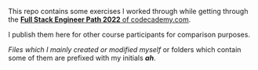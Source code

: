 This repo contains some exercises I worked through while getting through the [**Full Stack Engineer Path 2022** of codecademy.com](https://www.codecademy.com/learn/paths/full-stack-engineer-career-path).

I publish them here for other course participants for comparison purposes.

_Files which I mainly created or modified myself_ or folders which contain some of them are prefixed with my initials **_ah_**.

